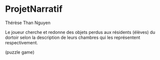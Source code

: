 # ProjetNarratif

Thérèse Than Nguyen

Le joueur cherche et redonne des objets perdus aux résidents (élèves) du dortoir selon la description de leurs
chambres qui les représentent respectivement.

(puzzle game)